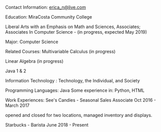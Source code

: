 Contact Information: erica_n@live.com

Education: MiraCosta Community College

Liberal Arts with an Emphasis on Math and Sciences, Associates; Associates In Computer Science - (in progress, expected May 2019)

Major: Computer Science

Related Courses: Multivariable Calculus (in progress)

Linear Algebra (in progress)

Java 1 & 2

Information Technology : Technology, the Individual, and Society

Programming Languages: Java 
Some experience in: Python, HTML

Work Experiences: See's Candies - Seasonal Sales Associate Oct 2016 - March 2017

opened and closed for two locations, managed inventory and displays.

Starbucks - Barista June 2018 - Present
